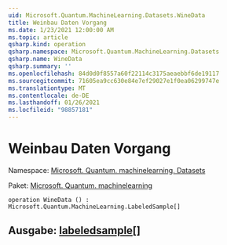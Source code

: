 ```yaml
---
uid: Microsoft.Quantum.MachineLearning.Datasets.WineData
title: Weinbau Daten Vorgang
ms.date: 1/23/2021 12:00:00 AM
ms.topic: article
qsharp.kind: operation
qsharp.namespace: Microsoft.Quantum.MachineLearning.Datasets
qsharp.name: WineData
qsharp.summary: ''
ms.openlocfilehash: 84d0d0f8557a60f22114c3175aeaebbf6de19117
ms.sourcegitcommit: 71605ea9cc630e84e7ef29027e1f0ea06299747e
ms.translationtype: MT
ms.contentlocale: de-DE
ms.lasthandoff: 01/26/2021
ms.locfileid: "98857181"
---
```

# <a name="winedata-operation"></a>Weinbau Daten Vorgang

Namespace: [Microsoft. Quantum. machinelearning. Datasets](xref:Microsoft.Quantum.MachineLearning.Datasets)

Paket: [Microsoft. Quantum. machinelearning](https://nuget.org/packages/Microsoft.Quantum.MachineLearning)




```qsharp
operation WineData () : Microsoft.Quantum.MachineLearning.LabeledSample[]
```


## <a name="output--labeledsample"></a>Ausgabe: [labeledsample](xref:Microsoft.Quantum.MachineLearning.LabeledSample)[]

